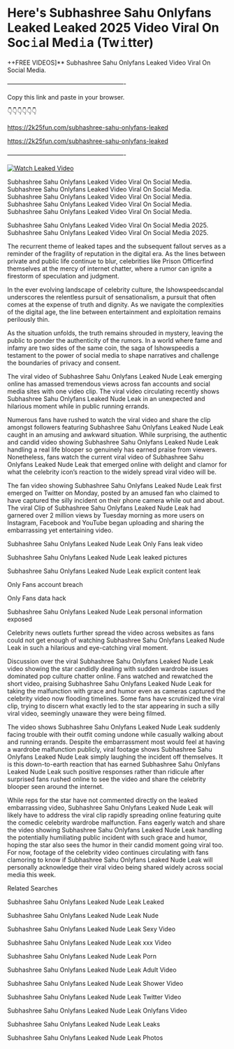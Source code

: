 # Here's Subhashree Sahu Onlyfans Leaked Leaked 2025 Video Viral On Soc𝚒al Med𝚒a (Tw𝚒tter)

++FREE VIDEOS]** Subhashree Sahu Onlyfans Leaked Video Viral On Social Media.

———————————————————-

Copy this link and paste in your browser.

👇👇👇👇👇👇

https://2k25fun.com/subhashree-sahu-onlyfans-leaked

https://2k25fun.com/subhashree-sahu-onlyfans-leaked

———————————————————-

[![Watch Leaked Video](https://miro.medium.com/v2/resize:fit:828/format:webp/1*cilzJN44JGOrTw9NJCrNHA.gif "Watch Leaked Video")](https://2k25fun.com/subhashree-sahu-onlyfans-leaked)

Subhashree Sahu Onlyfans Leaked Video Viral On Social Media. Subhashree Sahu Onlyfans Leaked Video Viral On Social Media. Subhashree Sahu Onlyfans Leaked Video Viral On Social Media. Subhashree Sahu Onlyfans Leaked Video Viral On Social Media. Subhashree Sahu Onlyfans Leaked Video Viral On Social Media.

Subhashree Sahu Onlyfans Leaked Video Viral On Social Media 2025. Subhashree Sahu Onlyfans Leaked Video Viral On Social Media 2025.

The recurrent theme of leaked tapes and the subsequent fallout serves as a reminder of the fragility of reputation in the digital era. As the lines between private and public life continue to blur, celebrities like Prison Officerfind themselves at the mercy of internet chatter, where a rumor can ignite a firestorm of speculation and judgment.

In the ever evolving landscape of celebrity culture, the Ishowspeedscandal underscores the relentless pursuit of sensationalism, a pursuit that often comes at the expense of truth and dignity. As we navigate the complexities of the digital age, the line between entertainment and exploitation remains perilously thin.

As the situation unfolds, the truth remains shrouded in mystery, leaving the public to ponder the authenticity of the rumors. In a world where fame and infamy are two sides of the same coin, the saga of Ishowspeedis a testament to the power of social media to shape narratives and challenge the boundaries of privacy and consent.

The viral video of Subhashree Sahu Onlyfans Leaked Nude Leak emerging online has amassed tremendous views across fan accounts and social media sites with one video clip. The viral video circulating recently shows Subhashree Sahu Onlyfans Leaked Nude Leak in an unexpected and hilarious moment while in public running errands.

Numerous fans have rushed to watch the viral video and share the clip amongst followers featuring Subhashree Sahu Onlyfans Leaked Nude Leak caught in an amusing and awkward situation. While surprising, the authentic and candid video showing Subhashree Sahu Onlyfans Leaked Nude Leak handling a real life blooper so genuinely has earned praise from viewers. Nonetheless, fans watch the current viral video of Subhashree Sahu Onlyfans Leaked Nude Leak that emerged online with delight and clamor for what the celebrity icon’s reaction to the widely spread viral video will be.

The fan video showing Subhashree Sahu Onlyfans Leaked Nude Leak first emerged on Twitter on Monday, posted by an amused fan who claimed to have captured the silly incident on their phone camera while out and about. The viral Clip of Subhashree Sahu Onlyfans Leaked Nude Leak had garnered over 2 million views by Tuesday morning as more users on Instagram, Facebook and YouTube began uploading and sharing the embarrassing yet entertaining video.

Subhashree Sahu Onlyfans Leaked Nude Leak Only Fans leak video

Subhashree Sahu Onlyfans Leaked Nude Leak leaked pictures

Subhashree Sahu Onlyfans Leaked Nude Leak explicit content leak

Only Fans account breach

Only Fans data hack

Subhashree Sahu Onlyfans Leaked Nude Leak personal information exposed

Celebrity news outlets further spread the video across websites as fans could not get enough of watching Subhashree Sahu Onlyfans Leaked Nude Leak in such a hilarious and eye-catching viral moment.

Discussion over the viral Subhashree Sahu Onlyfans Leaked Nude Leak video showing the star candidly dealing with sudden wardrobe issues dominated pop culture chatter online. Fans watched and rewatched the short video, praising Subhashree Sahu Onlyfans Leaked Nude Leak for taking the malfunction with grace and humor even as cameras captured the celebrity video now flooding timelines. Some fans have scrutinized the viral clip, trying to discern what exactly led to the star appearing in such a silly viral video, seemingly unaware they were being filmed.

The video shows Subhashree Sahu Onlyfans Leaked Nude Leak suddenly facing trouble with their outfit coming undone while casually walking about and running errands. Despite the embarrassment most would feel at having a wardrobe malfunction publicly, viral footage shows Subhashree Sahu Onlyfans Leaked Nude Leak simply laughing the incident off themselves. It is this down-to-earth reaction that has earned Subhashree Sahu Onlyfans Leaked Nude Leak such positive responses rather than ridicule after surprised fans rushed online to see the video and share the celebrity blooper seen around the internet.

While reps for the star have not commented directly on the leaked embarrassing video, Subhashree Sahu Onlyfans Leaked Nude Leak will likely have to address the viral clip rapidly spreading online featuring quite the comedic celebrity wardrobe malfunction. Fans eagerly watch and share the video showing Subhashree Sahu Onlyfans Leaked Nude Leak handling the potentially humiliating public incident with such grace and humor, hoping the star also sees the humor in their candid moment going viral too. For now, footage of the celebrity video continues circulating with fans clamoring to know if Subhashree Sahu Onlyfans Leaked Nude Leak will personally acknowledge their viral video being shared widely across social media this week.

Related Searches

Subhashree Sahu Onlyfans Leaked Nude Leak Leaked

Subhashree Sahu Onlyfans Leaked Nude Leak Nude

Subhashree Sahu Onlyfans Leaked Nude Leak Sexy Video

Subhashree Sahu Onlyfans Leaked Nude Leak xxx Video

Subhashree Sahu Onlyfans Leaked Nude Leak Porn

Subhashree Sahu Onlyfans Leaked Nude Leak Adult Video

Subhashree Sahu Onlyfans Leaked Nude Leak Shower Video

Subhashree Sahu Onlyfans Leaked Nude Leak Twitter Video

Subhashree Sahu Onlyfans Leaked Nude Leak Onlyfans Video

Subhashree Sahu Onlyfans Leaked Nude Leak Leaks

Subhashree Sahu Onlyfans Leaked Nude Leak Photos